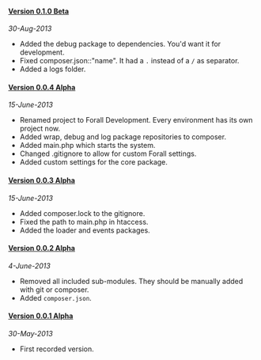 #### [Version 0.1.0 Beta](https://github.com/ForallFramework/core.package/tree/0.1.0-beta)
_30-Aug-2013_

* Added the debug package to dependencies. You'd want it for development.
* Fixed composer.json::"name". It had a `.` instead of a `/` as separator.
* Added a logs folder.

#### [Version 0.0.4 Alpha](https://github.com/ForallFramework/core.package/tree/0.0.4-alpha)
_15-June-2013_

* Renamed project to Forall Development. Every environment has its own project now.
* Added wrap, debug and log package repositories to composer.
* Added main.php which starts the system.
* Changed .gitignore to allow for custom Forall settings.
* Added custom settings for the core package.

#### [Version 0.0.3 Alpha](https://github.com/ForallFramework/core.package/tree/0.0.3-alpha)
_15-June-2013_

* Added composer.lock to the gitignore.
* Fixed the path to main.php in htaccess.
* Added the loader and events packages.

#### [Version 0.0.2 Alpha](https://github.com/ForallFramework/core.package/tree/0.0.2-alpha)
_4-June-2013_

* Removed all included sub-modules. They should be manually added with git or composer.
* Added `composer.json`.

#### [Version 0.0.1 Alpha](https://github.com/ForallFramework/core.package/tree/0.0.1-alpha)
_30-May-2013_

* First recorded version.

